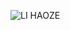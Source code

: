 ![LI HAOZE](https://github.com/drshahizan/learn-github/assets/163810827/07e6457d-1514-48d8-81e3-8e2977a92541)


